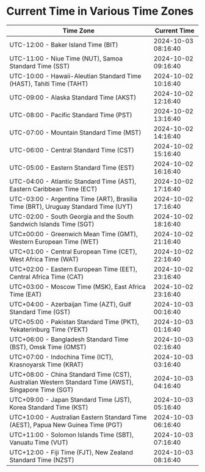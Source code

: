 # Current Time in Various Time Zones

| Time Zone | Current Time |
|-----------|--------------|
| UTC-12:00 - Baker Island Time (BIT) | 2024-10-03 08:16:40 |
| UTC-11:00 - Niue Time (NUT), Samoa Standard Time (SST) | 2024-10-02 09:16:40 |
| UTC-10:00 - Hawaii-Aleutian Standard Time (HAST), Tahiti Time (TAHT) | 2024-10-02 10:16:40 |
| UTC-09:00 - Alaska Standard Time (AKST) | 2024-10-02 12:16:40 |
| UTC-08:00 - Pacific Standard Time (PST) | 2024-10-02 13:16:40 |
| UTC-07:00 - Mountain Standard Time (MST) | 2024-10-02 14:16:40 |
| UTC-06:00 - Central Standard Time (CST) | 2024-10-02 15:16:40 |
| UTC-05:00 - Eastern Standard Time (EST) | 2024-10-02 16:16:40 |
| UTC-04:00 - Atlantic Standard Time (AST), Eastern Caribbean Time (ECT) | 2024-10-02 17:16:40 |
| UTC-03:00 - Argentina Time (ART), Brasília Time (BRT), Uruguay Standard Time (UYT) | 2024-10-02 17:16:40 |
| UTC-02:00 - South Georgia and the South Sandwich Islands Time (SGT) | 2024-10-02 18:16:40 |
| UTC±00:00 - Greenwich Mean Time (GMT), Western European Time (WET) | 2024-10-02 21:16:40 |
| UTC+01:00 - Central European Time (CET), West Africa Time (WAT) | 2024-10-02 22:16:40 |
| UTC+02:00 - Eastern European Time (EET), Central Africa Time (CAT) | 2024-10-02 23:16:40 |
| UTC+03:00 - Moscow Time (MSK), East Africa Time (EAT) | 2024-10-02 23:16:40 |
| UTC+04:00 - Azerbaijan Time (AZT), Gulf Standard Time (GST) | 2024-10-03 00:16:40 |
| UTC+05:00 - Pakistan Standard Time (PKT), Yekaterinburg Time (YEKT) | 2024-10-03 01:16:40 |
| UTC+06:00 - Bangladesh Standard Time (BST), Omsk Time (OMST) | 2024-10-03 02:16:40 |
| UTC+07:00 - Indochina Time (ICT), Krasnoyarsk Time (KRAT) | 2024-10-03 03:16:40 |
| UTC+08:00 - China Standard Time (CST), Australian Western Standard Time (AWST), Singapore Time (SGT) | 2024-10-03 04:16:40 |
| UTC+09:00 - Japan Standard Time (JST), Korea Standard Time (KST) | 2024-10-03 05:16:40 |
| UTC+10:00 - Australian Eastern Standard Time (AEST), Papua New Guinea Time (PGT) | 2024-10-03 06:16:40 |
| UTC+11:00 - Solomon Islands Time (SBT), Vanuatu Time (VUT) | 2024-10-03 07:16:40 |
| UTC+12:00 - Fiji Time (FJT), New Zealand Standard Time (NZST) | 2024-10-03 08:16:40 |
